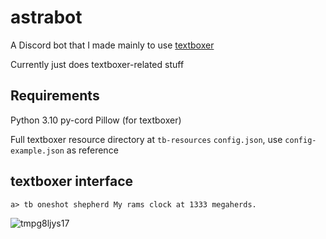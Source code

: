 # astrabot
A Discord bot that I made mainly to use [textboxer](https://github.com/kumquat-ir/textboxer)

Currently just does textboxer-related stuff

## Requirements
Python 3.10
py-cord
Pillow (for textboxer)

Full textboxer resource directory at `tb-resources`
`config.json`, use `config-example.json` as reference

## textboxer interface
`a> tb oneshot shepherd My rams clock at 1333 megaherds.`

![tmpg8ljys17](https://user-images.githubusercontent.com/66188216/156435804-e1d1d78c-dc63-4048-bfa2-29d609ca69d0.PNG)
